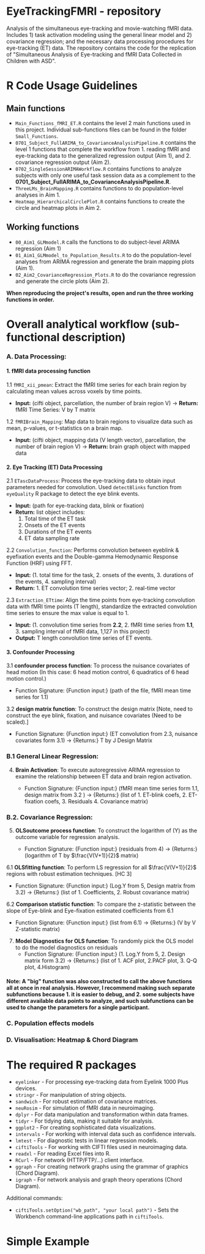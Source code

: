 # EyeTrackingFMRI - repository
Analysis of the simultaneous eye-tracking and movie-watching fMRI data. Includes 1) task activation modeling using the general linear model and 2) covariance regression; and the necessary data processing procedures for eye-tracking (ET) data. The repository contains the code for the replication of "Simultaneous Analysis of Eye-tracking and fMRI Data Collected in Children with ASD".

# R Code Usage Guidelines

## Main functions
- `Main_Functions_fMRI_ET.R` contains the level 2 main functions used in this project. Individual sub-functions files can be found in the folder `Small_Functions`.
- `0701_Subject_FullARIMA_to_CovarianceAnalysisPipeline.R` contains the level 1 functions that complete the workflow from 1. reading fMRI and eye-tracking data to the generalized regression output (Aim 1), and 2. covariance regression output (Aim 2).
- `0702_SingleSessionARIMAWorkflow.R` contains functions to analyze subjects with only one useful task session data as a complement to the **0701_Subject_FullARIMA_to_CovarianceAnalysisPipeline.R**.
- `ThreeLMs_BrainMapping.R` contains functions to do population-level analyses in Aim 1.
- `Heatmap_HierarchicalCirclePlot.R` contains functions to create the circle and heatmap plots in Aim 2. 

## Working functions
- `00_Aim1_GLMmodel.R` calls the functions to do subject-level ARIMA regression (Aim 1)
- `01_Aim1_GLMmodel_to_Population_Results.R` to do the population-level analyses from ARIMA regression and generate the brain mapping plots (Aim 1).
- `02_Aim2_CovarianceRegression_Plots.R` to do the covariance regression and generate the circle plots (Aim 2).

**When reproducing the project's results, open and run the three working functions in order.**

# Overall analytical workflow (sub-functional description)

### A. Data Processing:

#### 1. fMRI data processing function
1.1 `fMRI_xii_pmean`: Extract the fMRI time series for each brain region by calculating mean values across voxels by time points.
  - __Input:__ (cifti object, parcellation, the number of brain region V) $\rightarrow$ __Return:__ fMRI Time Series: V by T matrix

1.2 `fMRIBrain_Mapping`: Map data to brain regions to visualize data such as mean, p-values, or t-statistics on a brain map.
  - __Input:__ (cifti object, mapping data (V length vector), parcellation, the number of brain region V) $\rightarrow$ __Return:__ brain graph object with mapped data

#### 2. Eye Tracking (ET) Data Processing
2.1 `ETascDataProcess`: Process the eye-tracking data to obtain input parameters needed for convolution. Used `detectBlinks` function from `eyeQuality` R package to detect the eye blink events.
  - __Input:__ (path for eye-tracking data, blink or fixation)
  - __Return:__ list object includes:
    1. Total time of the ET task
    2. Onsets of the ET events
    3. Durations of the ET events
    4. ET data sampling rate

2.2 `Convolution_function`: Performs convolution between eyeblink & eyefixation events and the Double-gamma Hemodynamic Response Function (HRF) using FFT.
  - __Input:__ (1. total time for the task, 2. onsets of the events, 3. durations of the events, 4. sampling interval)
  - __Return:__ 1. ET convolution time series vector; 2. real-time vector

2.3 `Extraction_ETtime`: Align the time points from eye-tracking convolution data with fMRI time points (T length), standardize the extracted convolution time series to ensure the max value is equal to 1.
   - __Input:__ (1. convolution time series from **2.2**, 2. fMRI time series from **1.1**, 3. sampling interval of fMRI data, 1,127 in this project)
   - __Output:__ T length convolution time series of ET events.

#### 3. Confounder Processing

3.1 **confounder process function**: To process the nuisance covariates of head motion (In this case: 6 head motion control, 6 quadratics of 6 head motion control.)

   - Function Signature: {Function input:} (path of the file, fMRI mean time series for 1.1)

3.2 **design matrix function**: To construct the design matrix [Note, need to construct the eye blink, fixation, and nuisance covariates (Need to be scaled).]

   - Function Signature: {Function input:} (ET convolution from 2.3, nuisance covariates form 3.1) $\rightarrow$ {Returns:} T by J Design Matrix

### B.1 General Linear Regression:

4. **Brain Activation**: To execute autoregressive ARIMA regression to examine the relationship between ET data and brain region activation.

   -  Function Signature: {Function input:} (fMRI mean time series form 1.1, design matrix from 3.2 ) $\rightarrow$ {Returns:} (list of 1. ET-blink coefs, 2. ET-fixation coefs, 3. Residuals 4. Covariance matrix)

### B.2. Covariance Regression:

5. **OLSoutcome process function**: To construct the logarithm of \(Y\) as the outcome variable for regression analysis.

   - Function Signature: {Function input:} (residuals from 4) $\rightarrow$ {Returns:} (logarithm of T by $\frac{V(V+1)}{2}$ matrix)

6.1 **OLSfitting function**: To perform LS regression for all $\frac{V(V+1)}{2}$ regions with robust estimation techniques. [HC 3]
   - Function Signature: {Function input:} (Log.Y from 5, Design matrix from 3.2) $\rightarrow$ {Returns:} (list of 1. Coefficients, 2. Robust covariance matrix)

6.2 **Comparison statistic function**: To compare the z-statistic between the slope of Eye-blink and Eye-fixation estimated coefficients from 6.1
   - Function Signature: {Function input:} (list from 6.1) $\rightarrow$ {Returns:} (V by V Z-statistic matrix)

7. **Model Diagnostics for OLS function**: To randomly pick the OLS model to do the model diagnostics on residuals
   - Function Signature: {Function input:} (1. Log.Y from 5, 2. Design matrix form 3.2) $\rightarrow$ {Returns:} (list of 1. ACF plot, 2.PACF plot, 3. Q-Q plot, 4.Histogram)
  
#### Note: A "big" function was also constructed to call the above functions all at once in real analysis. However, I recommend making such separate subfunctions because 1. it is easier to debug, and 2. some subjects have different available data points to analyze, and such subfunctions can be used to change the parameters for a single participant.

### C. Population effects models

### D. Visualisation: Heatmap & Chord Diagram

# The required R packages
- `eyelinker` - For processing eye-tracking data from Eyelink 1000 Plus devices.
- `stringr` - For manipulation of string objects.
- `sandwich` - For robust estimation of covariance matrices.
- `neuRosim` - For simulation of fMRI data in neuroimaging.
- `dplyr` - For data manipulation and transformation within data frames.
- `tidyr` - For tidying data, making it suitable for analysis.
- `ggplot2` - For creating sophisticated data visualizations.
- `intervals` - For working with interval data such as confidence intervals.
- `lmtest` - For diagnostic tests in linear regression models.
- `ciftiTools` - For working with CIFTI files used in neuroimaging data.
- `readxl` - For reading Excel files into R.
- `RCurl` - For network (HTTP/FTP/...) client interface.
- `ggraph` - For creating network graphs using the grammar of graphics (Chord Diagram).
- `igraph` - For network analysis and graph theory operations (Chord Diagram).
  
Additional commands:

- `ciftiTools.setOption("wb_path", "your local path")` - Sets the Workbench command-line applications path in `ciftiTools`.


# Simple Example
